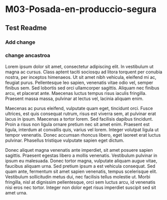 # M03-Posada-en-produccio-segura
## Test Readme 
### Add change
### change ancastroa
Lorem ipsum dolor sit amet, consectetur adipiscing elit. In vestibulum ut magna ac cursus. Class aptent taciti sociosqu ad litora torquent per conubia nostra, per inceptos himenaeos. Ut sit amet nibh vehicula, eleifend mi ac, feugiat purus. Pellentesque leo sapien, venenatis vitae odio vel, semper finibus sem. Sed lobortis sed orci ullamcorper sagittis. Aliquam nec finibus arcu, et placerat ante. Maecenas luctus tempus risus iaculis fringilla. Praesent massa massa, pulvinar at lectus vel, lacinia aliquam enim.

Maecenas ac purus eleifend, vulputate quam eget, tincidunt orci. Fusce ultrices, est quis consequat rutrum, risus est viverra sem, at pulvinar erat lacus in ipsum. Maecenas a tortor lorem. Sed facilisis dapibus tincidunt. Proin a risus non ligula ornare pretium nec sit amet enim. Praesent est ligula, interdum at convallis quis, varius vel lorem. Integer volutpat ligula ut tempor venenatis. Donec accumsan rhoncus libero, eget laoreet erat luctus pulvinar. Phasellus tristique vulputate sapien eget dictum.

Donec aliquet magna venenatis ante imperdiet, sit amet posuere sapien sagittis. Praesent egestas libero a mollis venenatis. Vestibulum pulvinar in ipsum eu malesuada. Donec tortor magna, vulputate aliquam augue vitae, faucibus aliquam urna. Sed pretium ipsum a est vehicula consequat. Sed quam ante, fermentum sit amet sapien venenatis, tempus scelerisque elit. Vestibulum sollicitudin metus dui, nec facilisis tellus molestie ut. Morbi fringilla, nisl at dignissim pellentesque, orci sem luctus arcu, id venenatis nisi eros nec tortor. Integer non dolor eget risus imperdiet suscipit sed sit amet urna. 
